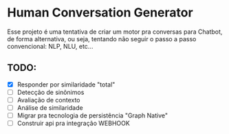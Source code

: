 # Human Conversation Generator

Esse projeto é uma tentativa de criar um motor pra conversas para Chatbot, de forma alternativa, ou seja, tentando não seguir o passo a passo convencional: NLP, NLU, etc...

## TODO:
- [x] Responder por similaridade "total"
- [ ] Detecção de sinônimos
- [ ] Avaliação de contexto
- [ ] Análise de similaridade
- [ ] Migrar pra tecnologia de persistência "Graph Native"
- [ ] Construir api pra integração WEBHOOK
